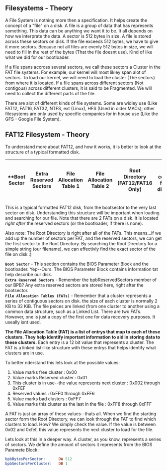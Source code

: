 ## Filesystems - Theory

A File System is nothing more then a specification. It helps create the concept of a "file" on a disk. A file is a group of data that has represents something. This data can be anything we want it to be. It all depends on how we interprate the data. A sector is 512 bytes in size. A file is stored across these sectors on disk. If the file exceeds 512 bytes, we have to give it more sectors. Because not all files are evenly 512 bytes in size, we will need to fill in the rest of the bytes (That the file doesnt use). Kind of like what we did for our bootloader.

If a file spans accross several sectors, we call these sectors a Cluster in the FAT file systems. For example, our kernel will most likley span alot of sectors. To load our kernel, we will need to load the cluster (The sectors) from where it is located. If a file spans across different sectors (Not contigous) across different clusters, it is said to be Fragmented. We will need to collect the different parts of the file.

There are alot of different kinds of file systems. Some are widley use (Like FAT12, FAT16, FAT32, NTFS, ext (Linux), HFS (Used in older MACs); other filesystems are only used by specific companies for in house use (Like the GFS - Google File System).

## FAT12 Filesystem - Theory
To understand more about FAT12, and how it works, it is better to look at the structure of a typical formatted disk. 

**Boot Sector | Extra Reserved Sectors| File Allocation Table 1 | File Allocation Table 2 | Root Directory (FAT12/FAT16 Only) | Data Region containng files and directories **|
------------|------------------------|-------------------------|-------------------------|-----------------------------------|---------------------------------------------|

This is a typical formatted FAT12 disk, from the bootsector to the very last sector on disk. Understanding this structure will be important when loading and searching for our file. Note that there are 2 FATs on a disk. It is located *right after* the reserved sectors (or the bootloader, if there is none).

Also note: The Root Directory is right after all of the FATs. This means...if we add up the number of sectors per FAT, and the reserved sectors, we can get the first sector to the Root Directory. By searching the Root Directory for a simple string (our filename), we can effectivly find the exact sector of the file on disk :) 

**`Boot Sector`** - This section contains the BIOS Parameter Block and the bootloader. Yep--Ours. The BIOS Parameter Block contains information tat help describe our disk.</br>
**`Extra Reserved Sectors`** - Remember the bpbReservedSectors member of our BPB? Any extra reserved sectors are stored here, right after the bootsector. </br>
**`File Allocation Tables (FATs)`** - Remember that a cluster represents a series of contiguous sectors on disk. the size of each cluster is normally 2 KB to 32 KiB. The file peices are linked (from one cluster to another using a common data structure, such as a Linked List. There are two FATs. However, one is just a copy of the first one for data recovery purposes. It useally isnt used.

**The File Allocation Table (FAT) is a list of entrys that map to each of these clusters. They help identify important information to aid in storing data to these clusters.** Each entry is a 12 bit value that represents a cluster. The FAT is a linked list-like structure with these entrys that helps identify what clusters are in use.

To better nderstand this lets look at the possible values: 
1. Value marks free cluster : 0x00
2. Value marks Reserved cluster : 0x01
3. This cluster is in use--the value represents next cluster : 0x002 through 0xFEF
4. Reserved values : 0xFF0 through 0xFF6
5. Value marks bad clusters : 0xFF7
6. Value marks this cluster as the last in the file : 0xFF8 through 0xFFF

A FAT is just an array of these values--thats all. When we find the starting sector form the Root Directory, we can look through the FAT to find which clusters to load. How? We simply check the value. If the value is between 0x02 and 0xfef, this value represents the next cluster to load for the file.

Lets look at this in a deeper way. A cluster, as you know, represents a series of sectors. We define the amount of sectors it represents from the BIOS Paramete Block: 
```asm
bpbBytesPerSector:  	DW 512
bpbSectorsPerCluster: 	DB 1
```

